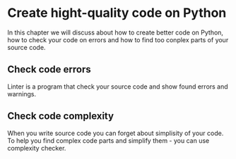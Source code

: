 Create hight-quality code on Python
==========

In this chapter we will discuss about how to create better code on Python, how to check your code on errors and how to find too conplex parts of your source code.


Check code errors
----------

Linter is a program that check your source code and show found errors and warnings.


Check code complexity
----------

When you write source code you can forget about simplisity of your code. To help you find complex code parts and simplify them - you can use complexity checker.

